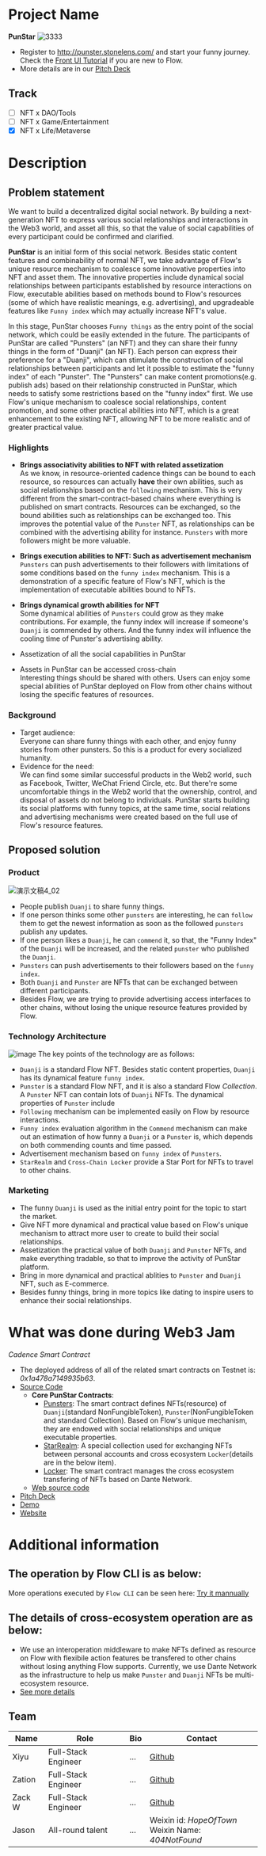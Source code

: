 # Project Name
**PunStar**
![3333](https://user-images.githubusercontent.com/83746881/180390840-091e029d-2577-4c30-9c52-0ffb00dd1336.png)

* Register to http://punster.stonelens.com/ and start your funny journey. Check the [Front UI Tutorial](./docs/Front%20UI%20Tutorial.md) if you are new to Flow.
* More details are in our [Pitch Deck](./docs/PunStar(v0.0.1).ppt.pdf)

## Track
- [ ] NFT x DAO/Tools
- [ ] NFT x Game/Entertainment
- [x] NFT x Life/Metaverse

# Description
## Problem statement
We want to build a decentralized digital social network. By building a next-generation NFT to express various social relationships and interactions in the Web3 world, and asset all this, so that the value of social capabilities of every participant could be confirmed and clarified.  

**PunStar** is an initial form of this social network. Besides static content features and combinability of normal NFT, we take advantage of Flow's unique resource mechanism to coalesce some innovative properties into NFT and asset them. The innovative properties include dynamical social relationships between participants established by resource interactions on Flow, executable abilities based on methods bound to Flow's resources (some of which have realistic meanings, e.g. advertising), and upgradeable features like `Funny index` which may actually increase NFT's value.  

In this stage, PunStar chooses `Funny things` as the entry point of the social network, which could be easily extended in the future. The participants of PunStar are called "Punsters" (an NFT) and they can share their funny things in the form of "Duanji" (an NFT). Each person can express their preference for a "Duanji", which can stimulate the construction of social relationships between participants and let it possible to estimate the "funny index" of each "Punster". The "Punsters" can make content promotions(e.g. publish ads) based on their relationship constructed in PunStar, which needs to satisfy some restrictions based on the "funny index" first. We use Flow's unique mechanism to coalesce social relationships, content promotion, and some other practical abilities into NFT, which is a great enhancement to the existing NFT, allowing NFT to be more realistic and of greater practical value.

### Highlights
* **Brings associativity abilities to NFT with related assetization**  
As we know, in resource-oriented cadence things can be bound to each resource, so resources can actually **have** their own abilities, such as social relationships based on the `following` mechanism. This is very different from the smart-contract-based chains where everything is published on smart contracts. Resources can be exchanged, so the bound abilities such as relationships can be exchanged too. This improves the potential value of the `Punster` NFT, as relationships can be combined with the advertising ability for instance. `Punsters` with more followers might be more valuable. 

* **Brings execution abilities to NFT: Such as advertisement mechanism**   
`Punsters` can push advertisements to their followers with limitations of some conditions based on the `funny index` mechanism. This is a demonstration of a specific feature of Flow's NFT, which is the implementation of executable abilities bound to NFTs. 

* **Brings dynamical growth abilities for NFT**   
Some dynamical abilities of `Punsters` could grow as they make contributions. For example, the funny index will increase if someone's `Duanji` is commended by others. And the funny index will influence the cooling time of Punster's advertising ability.

* Assetization of all the social capabilities in PunStar

* Assets in PunStar can be accessed cross-chain  
Interesting things should be shared with others. Users can enjoy some special abilities of PunStar deployed on Flow from other chains without losing the specific features of resources.

### Background
- Target audience:  
Everyone can share funny things with each other, and enjoy funny stories from other punsters. So this is a product for every socialized humanity.    
- Evidence for the need:  
We can find some similar successful products in the Web2 world, such as Facebook, Twitter, WeChat Friend Circle, etc. But there're some uncomfortable things in the Web2 world that the ownership, control, and disposal of assets do not belong to individuals. PunStar starts building its social platforms with funny topics, at the same time, social relations and advertising mechanisms were created based on the full use of Flow's resource features.  

## Proposed solution
### Product  
![演示文稿4_02](https://user-images.githubusercontent.com/83746881/180390775-08bf330d-44a3-45a5-b951-808a6af7ea03.jpg)
* People publish `Duanji` to share funny things.
* If one person thinks some other `punsters` are interesting, he can `follow` them to get the newest information as soon as the followed `punsters` publish any updates.  
* If one person likes a `Duanji`, he can `commend` it, so that, the "Funny Index" of the `Duanji` will be increased, and the related `punster` who published the `Duanji`.
* `Punsters` can push advertisements to their followers based on the `funny index`.
* Both `Duanji` and `Punster` are NFTs that can be exchanged between different participants.
* Besides Flow, we are trying to provide advertising access interfaces to other chains, without losing the unique resource features provided by Flow.

### Technology Architecture
![image](https://user-images.githubusercontent.com/83746881/180392687-5d3400e2-61a8-4e1f-8f19-92945ee84199.png)
The key points of the technology are as follows:  
* `Duanji` is a standard Flow NFT. Besides static content properties, `Duanji` has its dynamical feature `funny index`.
* `Punster` is a standard Flow NFT, and it is also a standard Flow *Collection*. A `Punster` NFT can contain lots of `Duanji` NFTs. The dynamical properties of `Punster` include  
* `Following` mechanism can be implemented easily on Flow by resource interactions. 
* `Funny index` evaluation algorithm in the `Commend` mechanism can make out an estimation of how funny a `Duanji` or a `Punster` is, which depends on both commending counts and time passed.
* Advertisement mechanism based on `funny index` of `Punsters`.
* `StarRealm` and `Cross-Chain Locker` provide a Star Port for NFTs to travel to other chains.

### Marketing
* The funny `Duanji` is used as the initial entry point for the topic to start the market.
* Give NFT more dynamical and practical value based on Flow's unique mechanism to attract more user to create to build their social relationships.
* Assetization the practical value of both `Duanji` and `Punster` NFTs, and make everything tradable, so that to improve the activity of PunStar platform.
* Bring in more dynamical and practical ablities to `Punster` and `Duanji` NFT, such as E-commerce.
* Besides funny things, bring in more topics like dating to inspire users to enhance their social relationships.

# What was done during Web3 Jam
*Cadence Smart Contract*
* The deployed address of all of the related smart contracts on Testnet is: *0x1a478a7149935b63*.
* [Source Code](./src/)
    * **Core PunStar Contracts**: 
        * [Punsters](./src/contracts/Punsters.cdc): The smart contract defines NFTs(resource) of `Duanji`(standard NonFungibleToken), `Punster`(NonFungibleToken and standard Collection). Based on Flow's unique mechanism, they are endowed with social relationships and unique executable properties.
        * [StarRealm](./src/contracts/StarRealm.cdc): A special collection used for exchanging NFTs between personal accounts and cross ecosystem `Locker`(details are in the below item).
        * [Locker](./src/contracts/Locker.cdc): The smart contract manages the cross ecosystem transfering of NFTs based on Dante Network.
    * [Web source code](https://github.com/zation/punster-client)
* [Pitch Deck](./docs/PunStar(v0.0.1).ppt.pdf)
* [Demo]()
* [Website](http://punster.stonelens.com/)

# Additional information
## The operation by Flow CLI is as below:
More operations executed by `Flow CLI` can be seen here: [Try it mannually](https://github.com/xiyu1984/one-nft-one-funny/blob/main/PunStarOperation.md)

## The details of cross-ecosystem operation are as below:
* We use an interoperation middleware to make NFTs defined as resource on Flow with flexibile action features be transfered to other chains without losing anything Flow supports. Currently, we use Dante Network as the infrastructure to help us make `Punster` and `Duanji` NFTs be multi-ecosystem resource.
* [See more details](https://github.com/xiyu1984/one-nft-one-funny/blob/main/Multi-Ecosystems.md)

## Team

| Name | Role     | Bio | Contact     |
| ---- | ------------------- | --- | ----------------------- |
| Xiyu | Full-Stack Engineer | ... | [Github](https://github.com/xiyu1984)  |
| Zation | Full-Stack Engineer | ... | [Github](https://github.com/xiyu1984)  |
| Zack W | Full-Stack Engineer | ... | [Github](https://github.com/xiyu1984)  |
| Jason | All-round talent | ... | Weixin id: *HopeOfTown* <br> Weixin Name: *404NotFound*  |
